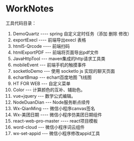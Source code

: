 # WorkNotes
工具代码目录：
1. DemoQuartz ---- spring 自定义定时任务（添加 删除 修改）
2. exportExecl ---- 前端导出execl 表格
3. html5-Qrcode ---- 前端扫码
4. htmlExportPDF --- 前端将页面导出pdf文件
5. JavaHttpTool --- maven集成的http请求工具类
6. mobileEvent --- 前端手机的触摸事件
7. socketIoDemo --- 使用 socketIo js 实现的聊天页面
8. echartBmap --- echart百度地图 飞线图
9. HT FOR WEB --- 自定义菜单
10. Color --- 计算颜色的互补、辅助色。
11. vue+jquery --- 数学公式编辑。
12. NodeDuanDian --- Node服务断点续传
13. Wx-QianMing --- 微信小程序canvas签名
14. Wx-美团日期 ----   微信小程序仿美团日期组件
15. react-web-pro-master ---- react项目模板
16. word-cloud --- 微信小程序词云组件
17. wx-set-appid --- 微信小程序修改appid工具